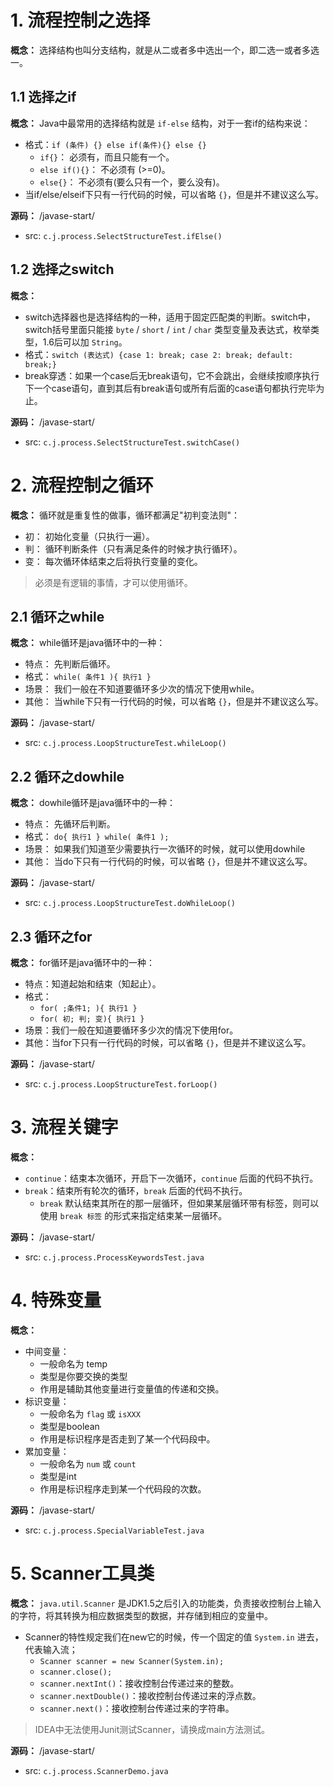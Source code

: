 # 1. 流程控制之选择

**概念：** 选择结构也叫分支结构，就是从二或者多中选出一个，即二选一或者多选一。

## 1.1 选择之if

**概念：** Java中最常用的选择结构就是 `if-else` 结构，对于一套if的结构来说：
- 格式：`if (条件) {} else if(条件){} else {}`
    - `if{}`： 必须有，而且只能有一个。
    - `else if(){}`： 不必须有 (>=0)。
    - `else{}`： 不必须有(要么只有一个，要么没有)。
- 当if/else/elseif下只有一行代码的时候，可以省略 `{}`，但是并不建议这么写。

**源码：** /javase-start/
- src: `c.j.process.SelectStructureTest.ifElse()`

## 1.2 选择之switch

**概念：** 
- switch选择器也是选择结构的一种，适用于固定匹配类的判断。switch中，switch括号里面只能接 `byte` / `short` / `int` / `char` 类型变量及表达式，枚举类型，1.6后可以加 `String`。 
- 格式：`switch (表达式) {case 1: break; case 2: break; default: break;}`
- break穿透：如果一个case后无break语句，它不会跳出，会继续按顺序执行下一个case语句，直到其后有break语句或所有后面的case语句都执行完毕为止。

**源码：** /javase-start/
- src: `c.j.process.SelectStructureTest.switchCase()`

# 2. 流程控制之循环

**概念：** 循环就是重复性的做事，循环都满足"初判变法则"：
- 初： 初始化变量（只执行一遍）。
- 判： 循环判断条件（只有满足条件的时候才执行循环）。
- 变： 每次循环体结束之后将执行变量的变化。

> 必须是有逻辑的事情，才可以使用循环。

## 2.1 循环之while

**概念：** while循环是java循环中的一种：
- 特点： 先判断后循环。
- 格式： `while( 条件1 ){ 执行1 }`
- 场景： 我们一般在不知道要循环多少次的情况下使用while。
- 其他： 当while下只有一行代码的时候，可以省略 `{}`，但是并不建议这么写。

**源码：** /javase-start/
- src: `c.j.process.LoopStructureTest.whileLoop()`

## 2.2  循环之dowhile

**概念：** dowhile循环是java循环中的一种：
- 特点： 先循环后判断。
- 格式： `do{ 执行1 } while( 条件1 );`
- 场景： 如果我们知道至少需要执行一次循环的时候，就可以使用dowhile
- 其他： 当do下只有一行代码的时候，可以省略 `{}`，但是并不建议这么写。

**源码：** /javase-start/
- src: `c.j.process.LoopStructureTest.doWhileLoop()`

## 2.3 循环之for

**概念：** for循环是java循环中的一种：
- 特点：知道起始和结束（知起止）。
- 格式： 
    - `for( ;条件1; ){ 执行1 }`
    - `for( 初; 判; 变){ 执行1 }`
- 场景：我们一般在知道要循环多少次的情况下使用for。
- 其他：当for下只有一行代码的时候，可以省略 `{}`，但是并不建议这么写。

**源码：** /javase-start/
- src: `c.j.process.LoopStructureTest.forLoop()`

# 3. 流程关键字

**概念：**
- `continue`：结束本次循环，开启下一次循环，`continue` 后面的代码不执行。
- `break`：结束所有轮次的循环，`break` 后面的代码不执行。
    - `break` 默认结束其所在的那一层循环，但如果某层循环带有标签，则可以使用 `break 标签` 的形式来指定结束某一层循环。

**源码：** /javase-start/
- src: `c.j.process.ProcessKeywordsTest.java`

# 4. 特殊变量

**概念：** 
- 中间变量：
    - 一般命名为 temp
    - 类型是你要交换的类型
    - 作用是辅助其他变量进行变量值的传递和交换。
- 标识变量：
    - 一般命名为 `flag` 或 `isXXX`
    - 类型是boolean
    - 作用是标识程序是否走到了某一个代码段中。
- 累加变量：
    - 一般命名为 `num` 或 `count`
    - 类型是int
    - 作用是标识程序走到某一个代码段的次数。

**源码：** /javase-start/
- src: `c.j.process.SpecialVariableTest.java`

# 5. Scanner工具类

**概念：** `java.util.Scanner` 是JDK1.5之后引入的功能类，负责接收控制台上输入的字符，将其转换为相应数据类型的数据，并存储到相应的变量中。
- Scanner的特性规定我们在new它的时候，传一个固定的值 `System.in` 进去，代表输入流；
    - `Scanner scanner = new Scanner(System.in);` 
    - `scanner.close();`
    - `scanner.nextInt()`：接收控制台传递过来的整数。
    - `scanner.nextDouble()`：接收控制台传递过来的浮点数。
    - `scanner.next()`：接收控制台传递过来的字符串。

> IDEA中无法使用Junit测试Scanner，请换成main方法测试。

**源码：** /javase-start/
- src: `c.j.process.ScannerDemo.java`